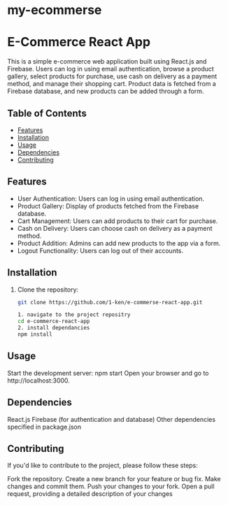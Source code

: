 # my-ecommerse
# E-Commerce React App

This is a simple e-commerce web application built using React.js and Firebase. Users can log in using email authentication, browse a product gallery, select products for purchase, use cash on delivery as a payment method, and manage their shopping cart. Product data is fetched from a Firebase database, and new products can be added through a form.

## Table of Contents

- [Features](#features)
- [Installation](#installation)
- [Usage](#usage)
- [Dependencies](#dependencies)
- [Contributing](#contributing)

## Features

- User Authentication: Users can log in using email authentication.
- Product Gallery: Display of products fetched from the Firebase database.
- Cart Management: Users can add products to their cart for purchase.
- Cash on Delivery: Users can choose cash on delivery as a payment method.
- Product Addition: Admins can add new products to the app via a form.
- Logout Functionality: Users can log out of their accounts.

## Installation

1. Clone the repository:

   ```bash
   git clone https://github.com/1-ken/e-commerse-react-app.git

   1. navigate to the project repositry
   cd e-commerce-react-app  
   2. install dependancies
   npm install
## Usage
Start the development server:
npm start
Open your browser and go to http://localhost:3000.

## Dependencies
React.js
Firebase (for authentication and database)
Other dependencies specified in package.json
 ## Contributing
If you'd like to contribute to the project, please follow these steps:

Fork the repository.
Create a new branch for your feature or bug fix.
Make changes and commit them.
Push your changes to your fork.
Open a pull request, providing a detailed description of your changes

   
